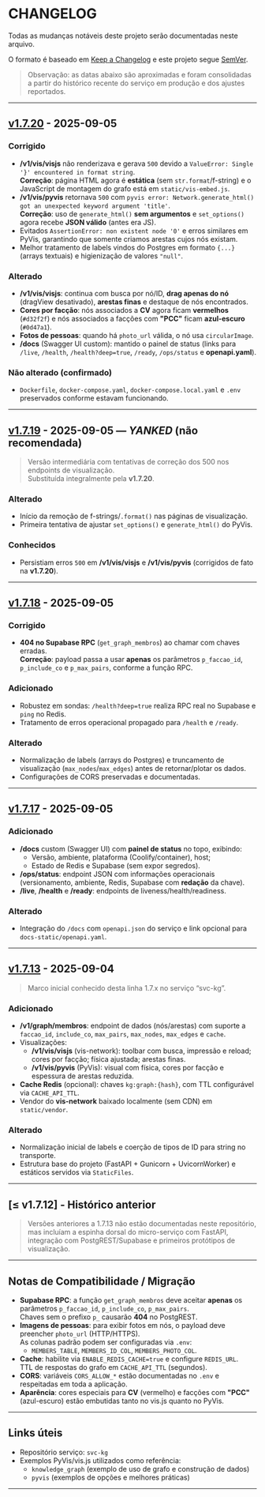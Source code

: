 
# CHANGELOG
Todas as mudanças notáveis deste projeto serão documentadas neste arquivo.

O formato é baseado em [Keep a Changelog](https://keepachangelog.com/pt-BR/1.0.0/)
e este projeto segue [SemVer](https://semver.org/lang/pt-BR/).

> Observação: as datas abaixo são aproximadas e foram consolidadas a partir do histórico recente do serviço em produção e dos ajustes reportados.

---

## [v1.7.20] - 2025-09-05
### Corrigido
- **/v1/vis/visjs** não renderizava e gerava `500` devido a `ValueError: Single '}' encountered in format string`.  
  **Correção**: página HTML agora é **estática** (sem `str.format`/f-string) e o JavaScript de montagem do grafo está em `static/vis-embed.js`.
- **/v1/vis/pyvis** retornava `500` com `pyvis error: Network.generate_html() got an unexpected keyword argument 'title'`.  
  **Correção**: uso de `generate_html()` **sem argumentos** e `set_options()` agora recebe **JSON válido** (antes era JS).
- Evitados `AssertionError: non existent node '0'` e erros similares em PyVis, garantindo que somente criamos arestas cujos nós existam.
- Melhor tratamento de labels vindos do Postgres em formato `{...}` (arrays textuais) e higienização de valores `"null"`.

### Alterado
- **/v1/vis/visjs**: continua com busca por nó/ID, **drag apenas do nó** (dragView desativado), **arestas finas** e destaque de nós encontrados.
- **Cores por facção**: nós associados a **CV** agora ficam **vermelhos** (`#d32f2f`) e nós associados a facções com **"PCC"** ficam **azul-escuro** (`#0d47a1`).
- **Fotos de pessoas**: quando há `photo_url` válida, o nó usa `circularImage`.
- **/docs** (Swagger UI custom): mantido o painel de status (links para `/live`, `/health`, `/health?deep=true`, `/ready`, `/ops/status` e **openapi.yaml**).

### Não alterado (confirmado)
- `Dockerfile`, `docker-compose.yaml`, `docker-compose.local.yaml` e `.env` preservados conforme estavam funcionando.

---

## [v1.7.19] - 2025-09-05 — _YANKED_ (não recomendada)
> Versão intermediária com tentativas de correção dos 500 nos endpoints de visualização.  
> Substituída integralmente pela **v1.7.20**.

### Alterado
- Início da remoção de f-strings/`.format()` nas páginas de visualização.
- Primeira tentativa de ajustar `set_options()` e `generate_html()` do PyVis.

### Conhecidos
- Persistiam erros `500` em **/v1/vis/visjs** e **/v1/vis/pyvis** (corrigidos de fato na **v1.7.20**).

---

## [v1.7.18] - 2025-09-05
### Corrigido
- **404 no Supabase RPC** (`get_graph_membros`) ao chamar com chaves erradas.  
  **Correção**: payload passa a usar **apenas** os parâmetros `p_faccao_id`, `p_include_co` e `p_max_pairs`, conforme a função RPC.

### Adicionado
- Robustez em sondas: `/health?deep=true` realiza RPC real no Supabase e `ping` no Redis.
- Tratamento de erros operacional propagado para `/health` e `/ready`.

### Alterado
- Normalização de labels (arrays do Postgres) e truncamento de visualização (`max_nodes`/`max_edges`) antes de retornar/plotar os dados.
- Configurações de CORS preservadas e documentadas.

---

## [v1.7.17] - 2025-09-05
### Adicionado
- **/docs** custom (Swagger UI) com **painel de status** no topo, exibindo:
  - Versão, ambiente, plataforma (Coolify/container), host;
  - Estado de Redis e Supabase (sem expor segredos).
- **/ops/status**: endpoint JSON com informações operacionais (versionamento, ambiente, Redis, Supabase com **redação** da chave).
- **/live**, **/health** e **/ready**: endpoints de liveness/health/readiness.

### Alterado
- Integração do `/docs` com `openapi.json` do serviço e link opcional para `docs-static/openapi.yaml`.

---

## [v1.7.13] - 2025-09-04
> Marco inicial conhecido desta linha 1.7.x no serviço “svc-kg”.

### Adicionado
- **/v1/graph/membros**: endpoint de dados (nós/arestas) com suporte a `faccao_id`, `include_co`, `max_pairs`, `max_nodes`, `max_edges` e `cache`.
- Visualizações:
  - **/v1/vis/visjs** (vis-network): toolbar com busca, impressão e reload; cores por facção; física ajustada; arestas finas.
  - **/v1/vis/pyvis** (PyVis): visual com física, cores por facção e espessura de arestas reduzida.
- **Cache Redis** (opcional): chaves `kg:graph:{hash}`, com TTL configurável via `CACHE_API_TTL`.
- Vendor do **vis-network** baixado localmente (sem CDN) em `static/vendor`.

### Alterado
- Normalização inicial de labels e coerção de tipos de ID para string no transporte.
- Estrutura base do projeto (FastAPI + Gunicorn + UvicornWorker) e estáticos servidos via `StaticFiles`.

---

## [≤ v1.7.12] - Histórico anterior
> Versões anteriores a 1.7.13 não estão documentadas neste repositório, mas incluíam a espinha dorsal do micro-serviço com FastAPI, integração com PostgREST/Supabase e primeiros protótipos de visualização.

---

## Notas de Compatibilidade / Migração

- **Supabase RPC**: a função `get_graph_membros` deve aceitar **apenas** os parâmetros `p_faccao_id`, `p_include_co`, `p_max_pairs`.  
  Chaves sem o prefixo `p_` causarão **404** no PostgREST.
- **Imagens de pessoas**: para exibir fotos em nós, o payload deve preencher `photo_url` (HTTP/HTTPS).  
  As colunas padrão podem ser configuradas via `.env`:
  - `MEMBERS_TABLE`, `MEMBERS_ID_COL`, `MEMBERS_PHOTO_COL`.
- **Cache**: habilite via `ENABLE_REDIS_CACHE=true` e configure `REDIS_URL`.  
  TTL de respostas do grafo em `CACHE_API_TTL` (segundos).
- **CORS**: variáveis `CORS_ALLOW_*` estão documentadas no `.env` e respeitadas em toda a aplicação.
- **Aparência**: cores especiais para **CV** (vermelho) e facções com **"PCC"** (azul-escuro) estão embutidas tanto no vis.js quanto no PyVis.

---

## Links úteis

- Repositório serviço: `svc-kg`  
- Exemplos PyVis/vis.js utilizados como referência:
  - `knowledge_graph` (exemplo de uso de grafo e construção de dados)
  - `pyvis` (exemplos de opções e melhores práticas)

---

[v1.7.20]: #
[v1.7.19]: #
[v1.7.18]: #
[v1.7.17]: #
[v1.7.13]: #
